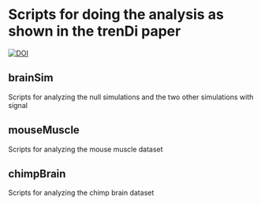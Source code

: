 # Scripts for doing the analysis as shown in the trenDi paper
[![DOI](https://zenodo.org/badge/DOI/10.5281/zenodo.11481255.svg)](https://doi.org/10.5281/zenodo.11481255)

## brainSim
Scripts for analyzing the null simulations and the two other simulations with signal

## mouseMuscle
Scripts for analyzing the mouse muscle dataset

## chimpBrain
Scripts for analyzing the chimp brain dataset
